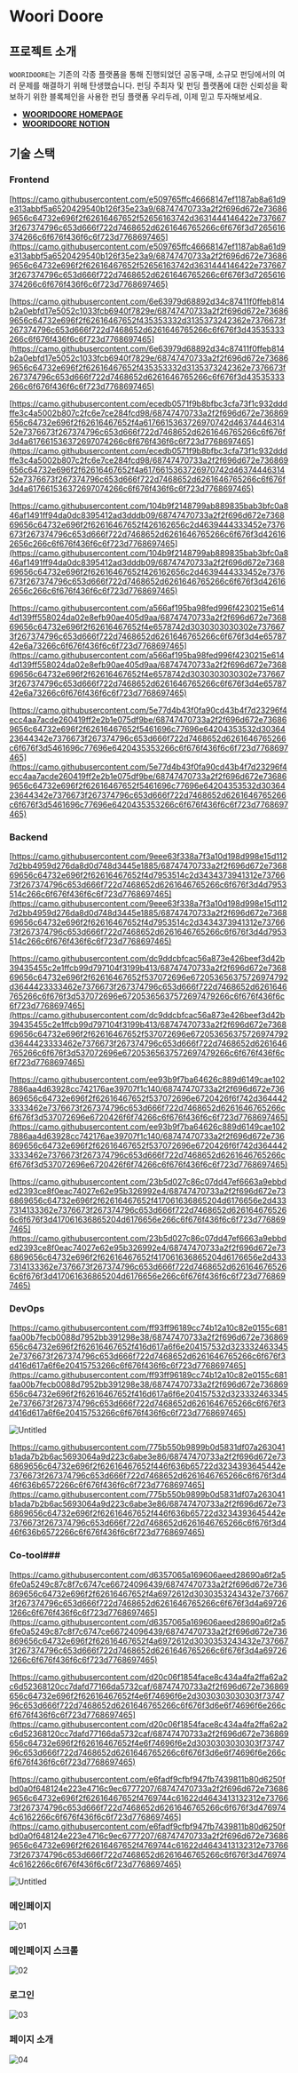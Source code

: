 # Woori Doore


## **프로젝트 소개**

`WOORIDOORE`는 기존의 각종 플랫폼을 통해 진행되었던 공동구매, 소규모 펀딩에서의 여러 문제를 해결하기 위해 탄생했습니다. 펀딩 주최자 및 펀딩 플랫폼에 대한 신뢰성을 확보하기 위한 블록체인을 사용한 펀딩 플랫폼 우리두레, 이제 믿고 투자해보세요.

- [**WOORIDOORE HOMEPAGE**](https://j6a305.p.ssafy.io/main)
- [**WOORIDOORE NOTION**](https://www.notion.so/56ed184cdaf54e578d7edcdf1717cca8)

## **기술 스택**

### **Frontend**

[https://camo.githubusercontent.com/e509765ffc46668147ef1187ab8a61d9e313abbf5a6520429540b126f35e23a9/68747470733a2f2f696d672e736869656c64732e696f2f62616467652f52656163742d3631444146422e7376673f267374796c653d666f722d7468652d6261646765266c6f676f3d7265616374266c6f676f436f6c6f723d7768697465](https://camo.githubusercontent.com/e509765ffc46668147ef1187ab8a61d9e313abbf5a6520429540b126f35e23a9/68747470733a2f2f696d672e736869656c64732e696f2f62616467652f52656163742d3631444146422e7376673f267374796c653d666f722d7468652d6261646765266c6f676f3d7265616374266c6f676f436f6c6f723d7768697465)

[https://camo.githubusercontent.com/6e63979d68892d34c87411f0ffeb814b2a0ebfd17e5052c1033fcb6940f7829e/68747470733a2f2f696d672e736869656c64732e696f2f62616467652f435353332d3135373242362e7376673f267374796c653d666f722d7468652d6261646765266c6f676f3d43535333266c6f676f436f6c6f723d7768697465](https://camo.githubusercontent.com/6e63979d68892d34c87411f0ffeb814b2a0ebfd17e5052c1033fcb6940f7829e/68747470733a2f2f696d672e736869656c64732e696f2f62616467652f435353332d3135373242362e7376673f267374796c653d666f722d7468652d6261646765266c6f676f3d43535333266c6f676f436f6c6f723d7768697465)

[https://camo.githubusercontent.com/ecedb0571f9b8bfbc3cfa73f1c932dddffe3c4a5002b807c2fc6e7ce284fcd98/68747470733a2f2f696d672e736869656c64732e696f2f62616467652f4a6176615363726970742d4637444631452e7376673f267374796c653d666f722d7468652d6261646765266c6f676f3d4a617661536372697074266c6f676f436f6c6f723d7768697465](https://camo.githubusercontent.com/ecedb0571f9b8bfbc3cfa73f1c932dddffe3c4a5002b807c2fc6e7ce284fcd98/68747470733a2f2f696d672e736869656c64732e696f2f62616467652f4a6176615363726970742d4637444631452e7376673f267374796c653d666f722d7468652d6261646765266c6f676f3d4a617661536372697074266c6f676f436f6c6f723d7768697465)

[https://camo.githubusercontent.com/104b9f2148799ab889835bab3bfc0a846af1491ff94da0dc8395412ad3dddb09/68747470733a2f2f696d672e736869656c64732e696f2f62616467652f426162656c2d4639444333452e7376673f267374796c653d666f722d7468652d6261646765266c6f676f3d426162656c266c6f676f436f6c6f723d7768697465](https://camo.githubusercontent.com/104b9f2148799ab889835bab3bfc0a846af1491ff94da0dc8395412ad3dddb09/68747470733a2f2f696d672e736869656c64732e696f2f62616467652f426162656c2d4639444333452e7376673f267374796c653d666f722d7468652d6261646765266c6f676f3d426162656c266c6f676f436f6c6f723d7768697465)

[https://camo.githubusercontent.com/a566af195ba98fed996f4230215e6144d139ff558024da02e8efb90ae405d9aa/68747470733a2f2f696d672e736869656c64732e696f2f62616467652f4e6578742d3030303030302e7376673f267374796c653d666f722d7468652d6261646765266c6f676f3d4e6578742e6a73266c6f676f436f6c6f723d7768697465](https://camo.githubusercontent.com/a566af195ba98fed996f4230215e6144d139ff558024da02e8efb90ae405d9aa/68747470733a2f2f696d672e736869656c64732e696f2f62616467652f4e6578742d3030303030302e7376673f267374796c653d666f722d7468652d6261646765266c6f676f3d4e6578742e6a73266c6f676f436f6c6f723d7768697465)

[https://camo.githubusercontent.com/5e77d4b43f0fa90cd43b4f7d23296f4ecc4aa7acde260419ff2e2b1e075df9be/68747470733a2f2f696d672e736869656c64732e696f2f62616467652f5461696c77696e64204353532d3036423644342e7376673f267374796c653d666f722d7468652d6261646765266c6f676f3d5461696c77696e6420435353266c6f676f436f6c6f723d7768697465](https://camo.githubusercontent.com/5e77d4b43f0fa90cd43b4f7d23296f4ecc4aa7acde260419ff2e2b1e075df9be/68747470733a2f2f696d672e736869656c64732e696f2f62616467652f5461696c77696e64204353532d3036423644342e7376673f267374796c653d666f722d7468652d6261646765266c6f676f3d5461696c77696e6420435353266c6f676f436f6c6f723d7768697465)

### **Backend**

[https://camo.githubusercontent.com/9eee63f338a7f3a10d198d998e15d1127d2bb4959d276da8d0d748d3445e1885/68747470733a2f2f696d672e736869656c64732e696f2f62616467652f4d7953514c2d3434373941312e7376673f267374796c653d666f722d7468652d6261646765266c6f676f3d4d7953514c266c6f676f436f6c6f723d7768697465](https://camo.githubusercontent.com/9eee63f338a7f3a10d198d998e15d1127d2bb4959d276da8d0d748d3445e1885/68747470733a2f2f696d672e736869656c64732e696f2f62616467652f4d7953514c2d3434373941312e7376673f267374796c653d666f722d7468652d6261646765266c6f676f3d4d7953514c266c6f676f436f6c6f723d7768697465)

[https://camo.githubusercontent.com/dc9ddcbfcac56a873e426beef3d42b39435455c2e1ffcb99d797104f3199b413/68747470733a2f2f696d672e736869656c64732e696f2f62616467652f537072696e672053656375726974792d3644423333462e7376673f267374796c653d666f722d7468652d6261646765266c6f676f3d537072696e67205365637572697479266c6f676f436f6c6f723d7768697465](https://camo.githubusercontent.com/dc9ddcbfcac56a873e426beef3d42b39435455c2e1ffcb99d797104f3199b413/68747470733a2f2f696d672e736869656c64732e696f2f62616467652f537072696e672053656375726974792d3644423333462e7376673f267374796c653d666f722d7468652d6261646765266c6f676f3d537072696e67205365637572697479266c6f676f436f6c6f723d7768697465)

[https://camo.githubusercontent.com/ee93b9f7ba64626c889d6149cae1027886aa4d63928cc742176ae39707f1c140/68747470733a2f2f696d672e736869656c64732e696f2f62616467652f537072696e6720426f6f742d3644423333462e7376673f267374796c653d666f722d7468652d6261646765266c6f676f3d537072696e6720426f6f74266c6f676f436f6c6f723d7768697465](https://camo.githubusercontent.com/ee93b9f7ba64626c889d6149cae1027886aa4d63928cc742176ae39707f1c140/68747470733a2f2f696d672e736869656c64732e696f2f62616467652f537072696e6720426f6f742d3644423333462e7376673f267374796c653d666f722d7468652d6261646765266c6f676f3d537072696e6720426f6f74266c6f676f436f6c6f723d7768697465)

[https://camo.githubusercontent.com/23b5d027c86c07dd47ef6663a9ebbded2393ce8f0eac74027e62e95b326992e4/68747470733a2f2f696d672e736869656c64732e696f2f62616467652f417061636865204d6176656e2d4337314133362e7376673f267374796c653d666f722d7468652d6261646765266c6f676f3d417061636865204d6176656e266c6f676f436f6c6f723d7768697465](https://camo.githubusercontent.com/23b5d027c86c07dd47ef6663a9ebbded2393ce8f0eac74027e62e95b326992e4/68747470733a2f2f696d672e736869656c64732e696f2f62616467652f417061636865204d6176656e2d4337314133362e7376673f267374796c653d666f722d7468652d6261646765266c6f676f3d417061636865204d6176656e266c6f676f436f6c6f723d7768697465)

### **DevOps**

[https://camo.githubusercontent.com/ff93ff96189cc74b12a10c82e0155c681faa00b7fecb0088d7952bb391298e38/68747470733a2f2f696d672e736869656c64732e696f2f62616467652f416d617a6f6e204157532d3233324633452e7376673f267374796c653d666f722d7468652d6261646765266c6f676f3d416d617a6f6e20415753266c6f676f436f6c6f723d7768697465](https://camo.githubusercontent.com/ff93ff96189cc74b12a10c82e0155c681faa00b7fecb0088d7952bb391298e38/68747470733a2f2f696d672e736869656c64732e696f2f62616467652f416d617a6f6e204157532d3233324633452e7376673f267374796c653d666f722d7468652d6261646765266c6f676f3d416d617a6f6e20415753266c6f676f436f6c6f723d7768697465)

![Untitled](https://s3-us-west-2.amazonaws.com/secure.notion-static.com/65efe3ab-160b-494b-8983-1147db925cb3/Untitled.png)

[https://camo.githubusercontent.com/775b550b9899b0d5831df07a263041b1ada7b2b6ac5693064a9d223c6abe3e86/68747470733a2f2f696d672e736869656c64732e696f2f62616467652f446f636b65722d3234393645442e7376673f267374796c653d666f722d7468652d6261646765266c6f676f3d446f636b6572266c6f676f436f6c6f723d7768697465](https://camo.githubusercontent.com/775b550b9899b0d5831df07a263041b1ada7b2b6ac5693064a9d223c6abe3e86/68747470733a2f2f696d672e736869656c64732e696f2f62616467652f446f636b65722d3234393645442e7376673f267374796c653d666f722d7468652d6261646765266c6f676f3d446f636b6572266c6f676f436f6c6f723d7768697465)

### **Co-tool**### 

[https://camo.githubusercontent.com/d6357065a169606aeed28690a6f2a56fe0a5249c87c8f7c6747ce66724096439/68747470733a2f2f696d672e736869656c64732e696f2f62616467652f4a6972612d3030353243432e7376673f267374796c653d666f722d7468652d6261646765266c6f676f3d4a697261266c6f676f436f6c6f723d7768697465](https://camo.githubusercontent.com/d6357065a169606aeed28690a6f2a56fe0a5249c87c8f7c6747ce66724096439/68747470733a2f2f696d672e736869656c64732e696f2f62616467652f4a6972612d3030353243432e7376673f267374796c653d666f722d7468652d6261646765266c6f676f3d4a697261266c6f676f436f6c6f723d7768697465)

[https://camo.githubusercontent.com/d20c06f1854face8c434a4fa2ffa62a2c6d52368120cc7dafd77166da5732caf/68747470733a2f2f696d672e736869656c64732e696f2f62616467652f4e6f74696f6e2d3030303030303f7374796c653d666f722d7468652d6261646765266c6f676f3d6e6f74696f6e266c6f676f436f6c6f723d7768697465](https://camo.githubusercontent.com/d20c06f1854face8c434a4fa2ffa62a2c6d52368120cc7dafd77166da5732caf/68747470733a2f2f696d672e736869656c64732e696f2f62616467652f4e6f74696f6e2d3030303030303f7374796c653d666f722d7468652d6261646765266c6f676f3d6e6f74696f6e266c6f676f436f6c6f723d7768697465)

[https://camo.githubusercontent.com/e6fadf9cfbf947fb7439811b80d6250fbd0a0f648124e223e4716c9ec6777207/68747470733a2f2f696d672e736869656c64732e696f2f62616467652f4769744c61622d4643413132312e7376673f267374796c653d666f722d7468652d6261646765266c6f676f3d4769744c6162266c6f676f436f6c6f723d7768697465](https://camo.githubusercontent.com/e6fadf9cfbf947fb7439811b80d6250fbd0a0f648124e223e4716c9ec6777207/68747470733a2f2f696d672e736869656c64732e696f2f62616467652f4769744c61622d4643413132312e7376673f267374796c653d666f722d7468652d6261646765266c6f676f3d4769744c6162266c6f676f436f6c6f723d7768697465)

![Untitled](https://s3-us-west-2.amazonaws.com/secure.notion-static.com/afb513b0-acaa-4ce4-b32e-f355f6791f4b/Untitled.png)


 ### 메인페이지



![01](README.assets/01.gif)



### 메인페이지 스크롤

![02](README.assets/02.gif)



### 로그인



![03](README.assets/03.gif)



### 페이지 소개

![04](README.assets/04.gif)





